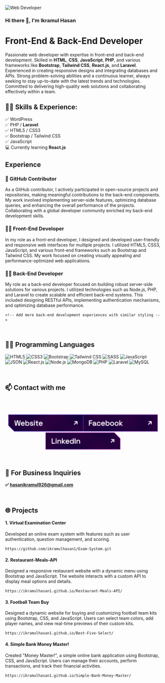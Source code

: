 ![Web Developer](https://media.licdn.com/dms/image/D5616AQEcqX01WLZnQA/profile-displaybackgroundimage-shrink_350_1400/0/1697727986721?e=1703116800&v=beta&t=ACanj4bYRBzj0pvfBnfzAtsRmDp8yv3VXSepBkFqCds)

### Hi there 👋, I'm Ikramul Hasan
# Front-End & Back-End Developer

Passionate web developer with expertise in front-end and back-end development. Skilled in **HTML**, **CSS**, **JavaScript**, **PHP**, and various frameworks like **Bootstrap**, **Tailwind CSS**, **React.js**, and **Laravel**. Experienced in creating responsive designs and integrating databases and APIs. Strong problem-solving abilities and a continuous learner, always seeking to stay up-to-date with the latest trends and technologies. Committed to delivering high-quality web solutions and collaborating effectively within a team.

## 👨‍💻 Skills & Experience: 
✅ WordPress <br> 
✅ PHP / **Laravel** <br>
✅ HTML5 / CSS3 <br>
✅ Bootstrap / Tailwind CSS <br>
✅ JavaScript <br>
💻 Currently learning **React.js** <br>


<!-- Experience Section -->
## Experience
### 💼 GitHub Contributor
<p>
As a GitHub contributor, I actively participated in open-source projects and repositories, making meaningful contributions to the back-end components. My work involved implementing server-side features, optimizing database queries, and enhancing the overall performance of the projects. Collaborating with a global developer community enriched my back-end development skills.
</p>
   
### 👨‍💻 Front-End Developer
<p>
In my role as a front-end developer, I designed and developed user-friendly and responsive web interfaces for multiple projects. I utilized HTML5, CSS3, JavaScript, and various front-end frameworks such as Bootstrap and Tailwind CSS. My work focused on creating visually appealing and performance-optimized web applications.
</p>

### 👩‍💻 Back-End Developer
<p>
My role as a back-end developer focused on building robust server-side solutions for various projects. I utilized technologies such as Node.js, PHP, and Laravel to create scalable and efficient back-end systems. This included designing RESTful APIs, implementing authentication mechanisms, and optimizing database performance.
</p>
   
    <!-- Add more back-end development experiences with similar styling -->
  


<br>

## 👨‍💻 Programming Languages
<p>
  <img src="https://img.shields.io/badge/HTML5-E34F26?style=for-the-badge&logo=html5&logoColor=white" alt="HTML5">
  <img src="https://img.shields.io/badge/CSS3-1572B6?style=for-the-badge&logo=css3&logoColor=white" alt="CSS3">
  <img src="https://img.shields.io/badge/Bootstrap-563D7C?style=for-the-badge&logo=bootstrap&logoColor=white" alt="Bootstrap">
  <img src="https://img.shields.io/badge/Tailwind_CSS-38B2AC?style=for-the-badge&logo=tailwind-css&logoColor=white" alt="Tailwind CSS">
  <img src="https://img.shields.io/badge/SASS-CC6699?style=for-the-badge&logo=sass&logoColor=white" alt="SASS">
  <img src="https://img.shields.io/badge/JavaScript-F7DF1E?style=for-the-badge&logo=javascript&logoColor=black" alt="JavaScript">
  <img src="https://img.shields.io/badge/JSON-000000?style=for-the-badge&logo=json&logoColor=white" alt="JSON">
  <img src="https://img.shields.io/badge/React.js-61DAFB?style=for-the-badge&logo=react&logoColor=black" alt="React.js">
  <img src="https://img.shields.io/badge/Node.js-339933?style=for-the-badge&logo=node.js&logoColor=white" alt="Node.js">
  <img src="https://img.shields.io/badge/MongoDB-47A248?style=for-the-badge&logo=mongodb&logoColor=white" alt="MongoDB">
  <img src="https://img.shields.io/badge/PHP-777BB4?style=for-the-badge&logo=php&logoColor=white" alt="PHP">
  <img src="https://img.shields.io/badge/Laravel-FF2D20?style=for-the-badge&logo=laravel&logoColor=white" alt="Laravel">
  <img src="https://img.shields.io/badge/MySQL-4479A1?style=for-the-badge&logo=mysql&logoColor=white" alt="MySQL">
 
 
</p>





<br>

## :mailbox: Contact with me

<br/>
<br/>

***<p align="center"> [<img height="55" src="https://raw.githubusercontent.com/ProgrammingHero1/ProgrammingHero1/main/image/website.png">]()[<img height="55" src="https://raw.githubusercontent.com/ProgrammingHero1/ProgrammingHero1/main/image/facebook.png">](https://www.facebook.com/profile.php?id=100005469316899)[<img height="55" src="https://raw.githubusercontent.com/ProgrammingHero1/ProgrammingHero1/main/image/linkedin.png">](https://www.linkedin.com/in/theikramulhasan/) </p>***

<br/>


## 📧 For Business Inquiries 
**✅ hasanikramul926@gmail.com**




<br>


<!-- Projects Section -->
## 🌐 Projects
  
#### 1. Virtual Examination Center
<p>Developed an online exam system with features such as user authentication, question management, and scoring.</p>

```
https://github.com/ikramulhasan1/Exam-System.git 
```
  
#### 2. Restaurant-Meals-API
<p>Designed a responsive restaurant website with a dynamic menu using Bootstrap and JavaScript. The website interacts with a custom API to display meal options and details.</p>

```
https://ikramulhasan1.github.io/Restaurant-Meals-API/
```

#### 3. Football Team Buy
<p>Designed a dynamic website for buying and customizing football team kits using Bootstrap, CSS, and JavaScript. Users can select team colors, add player names, and view real-time previews of their custom kits.</p>

```
https://ikramulhasan1.github.io/Best-Five-Select/
```

#### 4. Simple Bank Money Master!
<p>Created "Money Master!", a simple online bank application using Bootstrap, CSS, and JavaScript. Users can manage their accounts, perform transactions, and track their financial activities.</p>

```
https://ikramulhasan1.github.io/Simple-Bank-Money-Master/
```

